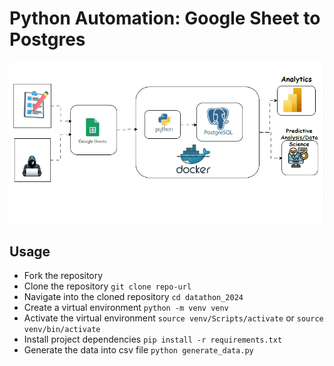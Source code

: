 # Python Automation: Google Sheet to Postgres

![data architecture](./img/py_automation.gif)
## Usage

- Fork the repository
- Clone the repository `git clone repo-url`
- Navigate into the cloned repository `cd datathon_2024`
- Create a virtual environment `python -m venv venv`
- Activate the virtual environment `source venv/Scripts/activate` or `source venv/bin/activate`
- Install project dependencies `pip install -r requirements.txt`
- Generate the data into csv file `python generate_data.py`